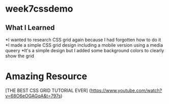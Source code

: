 # week7cssdemo

## What I Learned
*I wanted to research CSS grid again because I had forgotten how to do it
*I made a simple CSS grid design including a mobile version using a media queery
*It's a simple design but I added some background colors to clearly show the grid

# Amazing Resource
[THE BEST CSS GRID TUTORIAL EVER] (https://www.youtube.com/watch?v=68O6eOGAGqA&t=797s)